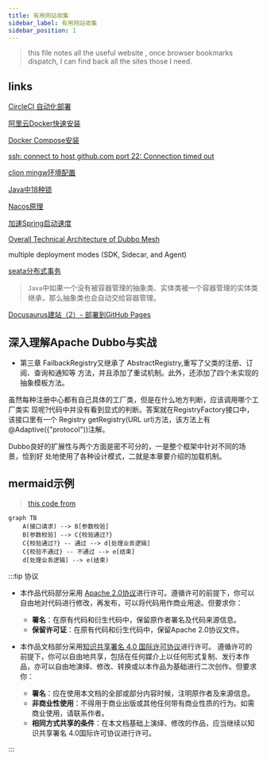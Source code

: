 ```yaml
---
title: 有用网站收集
sidebar_label: 有用网站收集
sidebar_position: 1
---
```


> this file notes all the useful website , once browser bookmarks dispatch, I can find back all the sites those I need.

## links

[CircleCI 自动化部署](https://zhuanlan.zhihu.com/p/370550987)

[阿里云Docker快速安装](https://www.cnblogs.com/hongmaju/p/15598990.html)

[Docker Compose安装](https://www.cnblogs.com/lihw-study/p/16022277.html)

[ssh: connect to host github.com port 22: Connection timed out](https://blog.csdn.net/hdm314/article/details/119947761)

[clion mingw环境配置](https://zhuanlan.zhihu.com/p/43680621)

[Java中18种锁](https://mp.weixin.qq.com/s/QYJLQN2XsI88Gh0xOxS4MA)

[Nacos原理](https://mp.weixin.qq.com/s/4QgQ1h9VSJZ4c2tFDm6log)

[加速Spring启动速度](https://mp.weixin.qq.com/s/ZMIUXDc7yY64GDE70g3-kA)

[Overall Technical Architecture of Dubbo Mesh](https://www.alibabacloud.com/blog/overall-technical-architecture-of-dubbo-mesh_600029)

multiple deployment modes (SDK, Sidecar, and Agent)

[seata分布式事务](https://mp.weixin.qq.com/s/cM8XUouYGnUVYwm1qgUqVQ)

> `Java`中如果一个没有被容器管理的抽象类、实体类被一个容器管理的实体类继承，那么抽象类也会自动交给容器管理。

[Docusaurus建站（2）- 部署到GitHub Pages](https://juejin.cn/post/7115631818736402440)

## 深入理解Apache Dubbo与实战

- 第三章
FailbackRegistry又继承了 AbstractRegistry,重写了父类的注册、订阅、查询和通知等 方法，并且添加了重试机制。此外，还添加了四个未实现的抽象模板方法。

虽然每种注册中心都有自己具体的工厂类，但是在什么地方判断，应该调用哪个工厂类实 现呢?代码中并没有看到显式的判断。答案就在RegistryFactory接口中，该接口里有一个 Registry getRegistry(URL url)方法，该方法上有@Adaptive({"protocol"))注解。

Dubbo良好的扩展性与两个方面是密不可分的，一是整个框架中针对不同的场景，恰到好 处地使用了各种设计模式，二就是本章要介绍的加载机制。



## mermaid示例

> [this code from](https://juejin.cn/post/7038144693867118629)

```mermaid
graph TB
    A(接口请求) --> B[参数校验]
    B[参数校验] --> C{校验通过?}
    C{校验通过?} -- 通过 --> d[处理业务逻辑]
    C{校验不通过} -- 不通过 --> e[结束]
    d[处理业务逻辑] --> e(结束)
```

:::tip 协议

- 本作品代码部分采用 [Apache 2.0协议](https://www.apache.org/licenses/LICENSE-2.0)进行许可。遵循许可的前提下，你可以自由地对代码进行修改，再发布，可以将代码用作商业用途。但要求你：
  - **署名**：在原有代码和衍生代码中，保留原作者署名及代码来源信息。
  - **保留许可证**：在原有代码和衍生代码中，保留Apache 2.0协议文件。

- 本作品文档部分采用[知识共享署名 4.0 国际许可协议](http://creativecommons.org/licenses/by/4.0/)进行许可。 遵循许可的前提下，你可以自由地共享，包括在任何媒介上以任何形式复制、发行本作品，亦可以自由地演绎、修改、转换或以本作品为基础进行二次创作。但要求你：
  - **署名**：应在使用本文档的全部或部分内容时候，注明原作者及来源信息。
  - **非商业性使用**：不得用于商业出版或其他任何带有商业性质的行为。如需商业使用，请联系作者。
  - **相同方式共享的条件**：在本文档基础上演绎、修改的作品，应当继续以知识共享署名 4.0国际许可协议进行许可。

:::
